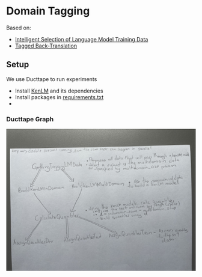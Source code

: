 # Domain Tagging

Based on:
- [Intelligent Selection of Language Model Training Data](https://aclanthology.org/P10-2041/)
- [Tagged Back-Translation](https://arxiv.org/abs/1906.06442)

## Setup

We use Ducttape to run experiments

- Install [KenLM](https://github.com/kmario23/KenLM-training) and its dependencies
- Install packages in [requirements.txt](/requirements.txt)
- 

### Ducttape Graph
![Ducttape graph](ducttape_graph.jpeg)
